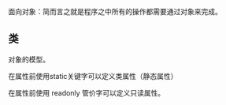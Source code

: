 面向对象：简而言之就是程序之中所有的操作都需要通过对象来完成。

## 类

对象的模型。

在属性前使用static关键字可以定义类属性（静态属性）

在属性前使用 readonly 管价字可以定义只读属性。